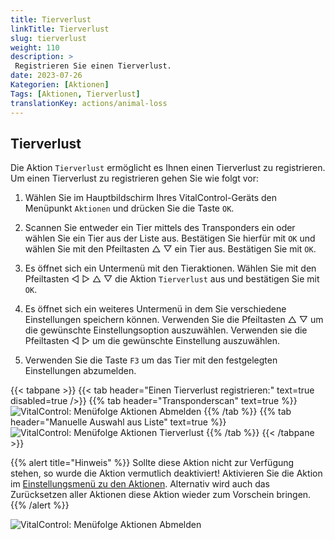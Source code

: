 ```yaml
---
title: Tierverlust
linkTitle: Tierverlust
slug: tierverlust
weight: 110
description: >
 Registrieren Sie einen Tierverlust.
date: 2023-07-26
Kategorien: [Aktionen]
Tags: [Aktionen, Tierverlust]
translationKey: actions/animal-loss
---
```

## Tierverlust

Die Aktion `Tierverlust` ermöglicht es Ihnen einen Tierverlust zu registrieren. Um einen Tierverlust zu registrieren gehen Sie wie folgt vor:

1. Wählen Sie im Hauptbildschirm Ihres VitalControl-Geräts den Menüpunkt `Aktionen` und drücken Sie die Taste `OK`.

2. Scannen Sie entweder ein Tier mittels des Transponders ein oder wählen Sie ein Tier aus der Liste aus. Bestätigen Sie hierfür mit `OK` und wählen Sie mit den Pfeiltasten △ ▽ ein Tier aus. Bestätigen Sie mit `OK`.

3. Es öffnet sich ein Untermenü mit den Tieraktionen. Wählen Sie mit den Pfeiltasten ◁ ▷ △ ▽ die Aktion `Tierverlust` aus und bestätigen Sie mit `OK`.

4. Es öffnet sich ein weiteres Untermenü in dem Sie verschiedene Einstellungen speichern können. Verwenden Sie die Pfeiltasten △ ▽ um die gewünschte Einstellungsoption auszuwählen. Verwenden sie die Pfeiltasten ◁ ▷ um die gewünschte Einstellung auszuwählen.

5. Verwenden Sie die Taste `F3` um das Tier mit den festgelegten Einstellungen abzumelden.

{{< tabpane >}}
{{< tab header="Einen Tierverlust registrieren:" text=true disabled=true />}}
{{% tab header="Transponderscan" text=true %}}
 ![VitalControl: Menüfolge Aktionen Abmelden](../bilder/tierverlust-scan.png "Abmelden")
{{% /tab %}}
{{% tab header="Manuelle Auswahl aus Liste" text=true %}}
 ![VitalControl: Menüfolge Aktionen Tierverlust](../bilder/tierverlust.png "Tierverlust")
{{% /tab %}}
{{< /tabpane >}}

{{% alert title="Hinweis" %}}
Sollte diese Aktion nicht zur Verfügung stehen, so wurde die Aktion vermutlich deaktiviert! Aktivieren Sie die Aktion im [Einstellungsmenü zu den Aktionen](/docs/aktionen/einstellungen/). Alternativ wird auch das Zurücksetzen aller Aktionen diese Aktion wieder zum Vorschein bringen.
{{% /alert %}}

 ![VitalControl: Menüfolge Aktionen Abmelden](../bilder/abmelden.png "Abmelden")
